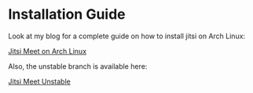 # Installation Guide

Look at my blog for a complete guide on how to install jitsi on Arch Linux:

[Jitsi Meet on Arch Linux](https://blog.celogeek.com/posts/linux/archlinux/2020-06-jitsi-meet-on-arch-linux/)

Also, the unstable branch is available here:

[Jitsi Meet Unstable](https://github.com/celogeek/jitsi-meet-arch-unstable)
